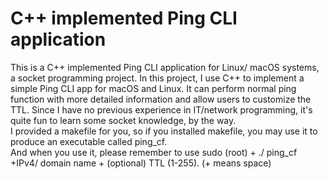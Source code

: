 # C++ implemented Ping CLI application
 This is a C++ implemented Ping CLI application for Linux/ macOS systems, a socket programming project.
 In this project, I use C++ to implement a simple Ping CLI app for macOS and Linux. It can perform normal ping function with more detailed information and allow users to customize the TTL.
 Since I have no previous experience in IT/network programming, it's quite fun to learn some socket knowledge, by the way.  
 I provided a makefile for you, so if you installed makefile, you may use it to produce an executable called ping_cf.  
 And when you use it, please remember to use sudo (root) + ./ ping_cf      +IPv4/ domain name   +  (optional) TTL (1-255). (+ means space)

